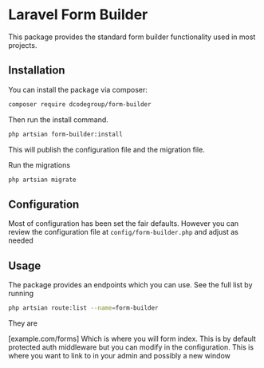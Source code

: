 # Laravel Form Builder

This package provides the standard form builder functionality used in most projects.

## Installation

You can install the package via composer:

```bash
composer require dcodegroup/form-builder
```

Then run the install command.

```bash
php artsian form-builder:install
```

This will publish the configuration file and the migration file.

Run the migrations

```bash
php artsian migrate
```

## Configuration

Most of configuration has been set the fair defaults. However you can review the configuration file at `config/form-builder.php` and adjust as needed


## Usage

The package provides an endpoints which you can use. See the full list by running
```bash
php artsian route:list --name=form-builder
```

They are

[example.com/forms] Which is where you will form index. This is by default protected auth middleware but you can modify in the configuration. This is where you want to link to in your admin and possibly a new window

```php

```
